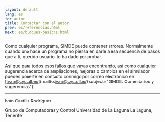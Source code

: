 ```yaml
---
layout: default
lang: es
id: autor
title: Contactar con el autor
prev: es/referencias.html
next: es/bloques-basicos.html
---
```


Como cualquier programa, SIMDE puede contener errores. Normalmente cuando uno hace un programa no piensa en darle a esa secuencia de pasos que a ti, querido usuario, te ha dado por probar.

Así que para todos esos fallos que vayas encontrando, así como cualquier sugerencia acerca de ampliaciones, mejoras o cambios en el simulador puedes ponerte en contacto conmigo por correo electrónico en [ivan@cyc.ull.es](mailto:ivan@cyc.ull.es?subject="SIMDE: Comentarios y sugerencias").

--------------------

Iván Castilla Rodríguez

Grupo de Computadoras y Control
Universidad de La Laguna
La Laguna, Tenerife
